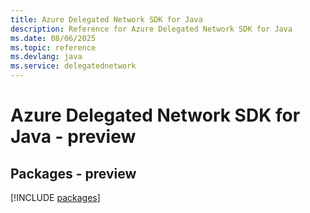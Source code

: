 ```yaml
---
title: Azure Delegated Network SDK for Java
description: Reference for Azure Delegated Network SDK for Java
ms.date: 08/06/2025
ms.topic: reference
ms.devlang: java
ms.service: delegatednetwork
---
```

# Azure Delegated Network SDK for Java - preview
## Packages - preview
[!INCLUDE [packages](delegated-network-index.md)]